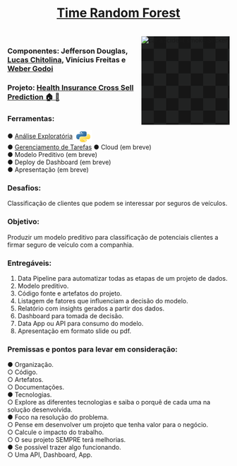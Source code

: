 <h1 align=center><a target="_blank" href="https://demo.gethugothemes.com/liva" rel="nofollow">Time Random Forest</a> <a  target="_blank"></a></h1>
</div>
 <div style="display: inline_block"><br>
<img align="right" img class="giphy-gif-img giphy-img-loaded" src="https://media1.giphy.com/media/4mc6Dsn9gyWTS/200w.gif?cid=ecf05e47bhsy1gj453r24ma84o3sdpb5x0l5uys3qfp3il1h&amp;rid=200w.gif&amp;ct=s" width="200" height="200" alt="car accident smoke Sticker" style="background: url(&quot;data:image/png;base64,iVBORw0KGgoAAAANSUhEUgAAADgAAAA4AQMAAACSSKldAAAABlBMVEUhIiIWFhYoSqvJAAAAGElEQVQY02MAAv7///8PWxqIPwDZw5UGABtgwz2xhFKxAAAAAElFTkSuQmCC&quot;) 0px 0px;">
 </div>
 
### Componentes: Jefferson Douglas, [Lucas Chitolina](https://github.com/Chitolina), Vinícius Freitas e [Weber Godoi](https://github.com/webercg)
### Projeto: [Health Insurance Cross Sell Prediction 🏠 🏥](https://www.kaggle.com/anmolkumar/health-insurance-cross-sell-prediction)

### Ferramentas:

● [Análise Exploratória](https://github.com/Chitolina/RandomForestTeam/tree/main/EDA) <img align="center" alt="Jupyter" height="30" width="40" src="https://raw.githubusercontent.com/devicons/devicon/master/icons/python/python-original.svg">  
● [Gerenciamento de Tarefas](https://trello.com/b/Nypkyrp3/randomforest)
● Cloud (em breve)  
● Modelo Preditivo (em breve)  
● Deploy de Dashboard (em breve)  
● Apresentação (em breve)  

### Desafios:

Classificação de clientes que podem se interessar por 
seguros de veículos.

### Objetivo:

Produzir um modelo preditivo para classificação de potenciais clientes a firmar seguro de veículo com a 
companhia.

### Entregáveis:

1. Data Pipeline para automatizar todas as etapas de 
um projeto de dados.
2. Modelo preditivo.
3. Código fonte e artefatos do projeto.
4. Listagem de fatores que influenciam a decisão do 
modelo.
5. Relatório com insights gerados a partir dos dados.
6. Dashboard para tomada de decisão.
7. Data App ou API para consumo do modelo.
8. Apresentação em formato slide ou pdf.

### Premissas e pontos para levar em consideração:  
● Organização.  
○ Código.  
○ Artefatos.  
○ Documentações.  
● Tecnologias.  
○ Explore as diferentes tecnologias e saiba o 
porquê de cada uma na solução desenvolvida.  
● Foco na resolução do problema.  
○ Pense em desenvolver um projeto que tenha 
valor para o negócio.  
○ Calcule o impacto do trabalho.  
○ O seu projeto SEMPRE terá melhorias.  
● Se possível trazer algo funcionando.  
○ Uma API, Dashboard, App.  

